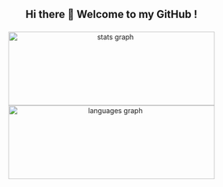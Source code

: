 <h2 align="center">Hi there 👋 Welcome to my GitHub !</h2>

###

<div align="center">
  <img 
    src="https://github-readme-stats.vercel.app/api?username=aliffrazak02&hide_title=false&hide_rank=false&show_icons=true&include_all_commits=true&count_private=true&disable_animations=false&theme=dracula&locale=en&hide_border=false" 
    width="420" height="150" 
    alt="stats graph" 
  />
  <img 
    src="https://github-readme-stats.vercel.app/api/top-langs?username=aliffrazak02&locale=en&hide_title=false&layout=compact&card_width=420&langs_count=5&theme=dracula&hide_border=false" 
    width="420" height="150" 
    alt="languages graph" 
  />
</div>


###
